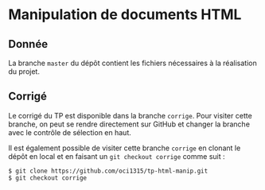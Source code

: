 # Manipulation de documents HTML

## Donnée

La branche `master` du dépôt contient les fichiers nécessaires à la réalisation du projet.

## Corrigé

Le corrigé du TP est disponible dans la branche `corrige`. Pour visiter cette branche, 
on peut se rendre directement sur GitHub et changer la branche avec le 
contrôle de sélection en haut.

Il est également possible de visiter cette branche `corrige` en clonant le dépôt
en local et en faisant un `git checkout corrige` comme suit :

```{bash}
$ git clone https://github.com/oci1315/tp-html-manip.git
$ git checkout corrige
```